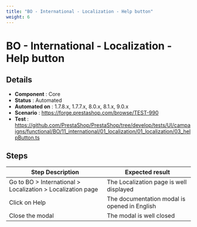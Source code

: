 ```yaml
---
title: "BO - International - Localization - Help button"
weight: 6
---
```


# BO - International - Localization - Help button
## Details
* **Component** : Core
* **Status** : Automated
* **Automated on** : 1.7.8.x, 1.7.7.x, 8.0.x, 8.1.x, 9.0.x
* **Scenario** : https://forge.prestashop.com/browse/TEST-990
* **Test** : https://github.com/PrestaShop/PrestaShop/tree/develop/tests/UI/campaigns/functional/BO/11_international/01_localization/01_localization/03_helpButton.ts

## Steps
| Step Description | Expected result |
| ----- | ----- |
| Go to BO > International > Localization > Localization page | The Localization page is well displayed |
| Click on Help | The documentation modal is opened in English |
| Close the modal | The modal is well closed |
